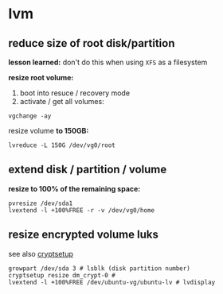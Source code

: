 # lvm

## reduce size of root disk/partition

**lesson learned:** don't do this when using `XFS` as a filesystem

**resize root volume:**

1. boot into resuce / recovery mode
2. activate / get all volumes:

```shell
vgchange -ay
```

resize volume **to 150GB:**

```shell
lvreduce -L 150G /dev/vg0/root
```

## extend disk / partition / volume

**resize to 100% of the remaining space:**

```shell
pvresize /dev/sda1
lvextend -l +100%FREE -r -v /dev/vg0/home
```

## resize encrypted volume luks

see also [cryptsetup](/man/cryptsetup/)

```shell
growpart /dev/sda 3 # lsblk (disk partition number)
cryptsetup resize dm_crypt-0 # 
lvextend -l +100%FREE /dev/ubuntu-vg/ubuntu-lv # lvdisplay
```
